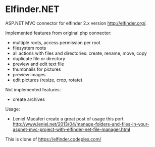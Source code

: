 # Elfinder.NET
ASP.NET MVC connector for elfinder 2.x version http://elfinder.org/.

Implemented features from original php connector:
- multiple roots, access permission per root
- filesystem roots
- all actions with files and directories: create, rename, move, copy
- duplicate file or directory
- preview and edit text file
- thumbnails for pictures
- preview images
- edit pictures (resize, crop, rotate)

Not implemented features:
- create archives

Usage:
- Leniel Macaferi create a great post of usage this port http://www.leniel.net/2013/04/manage-folders-and-files-in-your-aspnet-mvc-project-with-elfinder-net-file-manager.html

This is clone of https://elfinder.codeplex.com/

